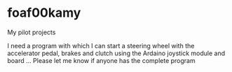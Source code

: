 # foaf00kamy
My pilot projects


I need a program with which I can start a steering wheel with the accelerator pedal, brakes and clutch using the Ardaino joystick module and board ... Please let me know if anyone has the complete program 
